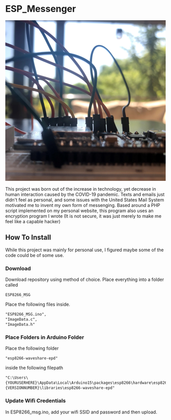 # ESP_Messenger

![Image of Messenger Wiring](messagewiring1.jpg)

This project was born out of the increase in technology, yet decrease in human interaction caused by the COVID-19 pandemic. Texts and emails just didn't feel as personal, and some issues with the United States Mail System motivated me to invent my own form of messenging. Based around a PHP script implemented on my personal website, this program also uses an encryption program I wrote (It is not secure, it was just merely to make me feel like a capable hacker)


## How To Install
While this project was mainly for personal use, I figured maybe some of the code could be of some use.

### Download
Download repository using method of choice. Place everything into a folder called 
```
ESP8266_MSG
```
Place the following files inside.
```
"ESP8266_MSG.ino", 
"ImageData.c", 
"ImageData.h" 
```
### Place Folders in Arduino Folder
Place the following folder
```
"esp8266-waveshare-epd"
```
inside the following filepath
```
"C:\Users\{YOURUSERHERE}\AppData\Local\Arduino15\packages\esp8266\hardware\esp8266\{VERSIONNUMBER}\libraries\esp8266-waveshare-epd"
```
### Update Wifi Credentials
In ESP8266_msg.ino, add your wifi SSID and password and then upload. 
